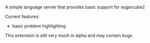 A simple language server that provides basic support for sugarcube2

Current features:
  - basic problem highlighting

This extension is still very much in alpha and may contain bugs


